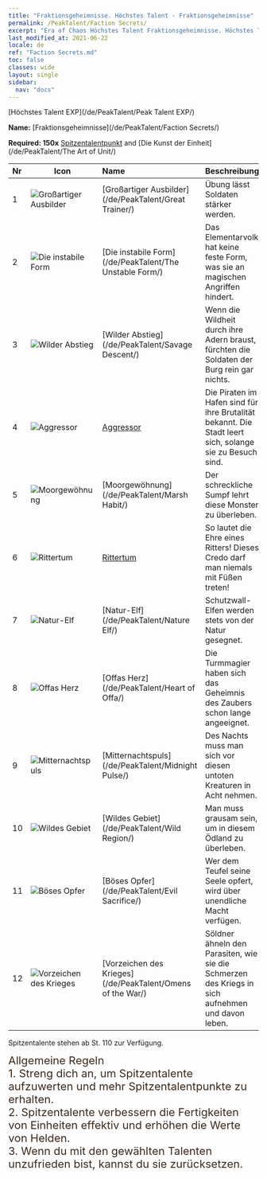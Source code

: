 ```yaml
---
title: "Fraktionsgeheimnisse. Höchstes Talent - Fraktionsgeheimnisse"
permalink: /PeakTalent/Faction Secrets/
excerpt: "Era of Chaos Höchstes Talent Fraktionsgeheimnisse. Höchstes Talent Fraktionsgeheimnisse. Fraktionsgeheimnisse"
last_modified_at: 2021-06-22
locale: de
ref: "Faction Secrets.md"
toc: false
classes: wide
layout: single
sidebar:
  nav: "docs"
---
```


  [Höchstes Talent EXP](/de/PeakTalent/Peak Talent EXP/)

  **Name:** [Fraktionsgeheimnisse](/de/PeakTalent/Faction Secrets/)

  **Required: 150x** [Spitzentalentpunkt](/ItemsDE/con_934/) and [Die Kunst der Einheit](/de/PeakTalent/The Art of Unit/)

  | Nr | Icon | Name | Beschreibung |
  |:---|------|:-----------|:-----------|
  | 1 | ![Großartiger Ausbilder](/images/pt/talent_3001.png) | [Großartiger Ausbilder](/de/PeakTalent/Great Trainer/) | Übung lässt Soldaten stärker werden. |
  | 2 | ![Die instabile Form](/images/pt/talent_3002.png) | [Die instabile Form](/de/PeakTalent/The Unstable Form/) | Das Elementarvolk hat keine feste Form, was sie an magischen Angriffen hindert. |
  | 3 | ![Wilder Abstieg](/images/pt/talent_3003.png) | [Wilder Abstieg](/de/PeakTalent/Savage Descent/) | Wenn die Wildheit durch ihre Adern braust, fürchten die Soldaten der Burg rein gar nichts. |
  | 4 | ![Aggressor](/images/pt/talent_3004.png) | [Aggressor](/de/PeakTalent/Aggressor/) | Die Piraten im Hafen sind für ihre Brutalität bekannt. Die Stadt leert sich, solange sie zu Besuch sind. |
  | 5 | ![Moorgewöhnung](/images/pt/talent_3005.png) | [Moorgewöhnung](/de/PeakTalent/Marsh Habit/) | Der schreckliche Sumpf lehrt diese Monster zu überleben. |
  | 6 | ![Rittertum](/images/pt/talent_3006.png) | [Rittertum](/de/PeakTalent/Chivalry/) | So lautet die Ehre eines Ritters! Dieses Credo darf man niemals mit Füßen treten! |
  | 7 | ![Natur-Elf](/images/pt/talent_3007.png) | [Natur-Elf](/de/PeakTalent/Nature Elf/) | Schutzwall-Elfen werden stets von der Natur gesegnet. |
  | 8 | ![Offas Herz](/images/pt/talent_3008.png) | [Offas Herz](/de/PeakTalent/Heart of Offa/) | Die Turmmagier haben sich das Geheimnis des Zaubers schon lange angeeignet. |
  | 9 | ![Mitternachtspuls](/images/pt/talent_3009.png) | [Mitternachtspuls](/de/PeakTalent/Midnight Pulse/) | Des Nachts muss man sich vor diesen untoten Kreaturen in Acht nehmen. |
  | 10 | ![Wildes Gebiet](/images/pt/talent_3010.png) | [Wildes Gebiet](/de/PeakTalent/Wild Region/) | Man muss grausam sein, um in diesem Ödland zu überleben. |
  | 11 | ![Böses Opfer](/images/pt/talent_3011.png) | [Böses Opfer](/de/PeakTalent/Evil Sacrifice/) | Wer dem Teufel seine Seele opfert, wird über unendliche Macht verfügen. |
  | 12 | ![Vorzeichen des Krieges](/images/pt/talent_3012.png) | [Vorzeichen des Krieges](/de/PeakTalent/Omens of the War/) | Söldner ähneln den Parasiten, wie sie die Schmerzen des Kriegs in sich aufnehmen und davon leben. |



  Spitzentalente stehen ab St. 110 zur Verfügung.

  <span style="color: #3c2a1e;font-size:22px">Allgemeine Regeln</span><br/><span style="color: #3c2a1e;font-size:22px">1. Streng dich an, um Spitzentalente aufzuwerten und mehr Spitzentalentpunkte zu erhalten. </span><br/><span style="color: #3c2a1e;font-size:22px">2. Spitzentalente verbessern die Fertigkeiten von Einheiten effektiv und erhöhen die Werte von Helden. </span><br/><span style="color: #3c2a1e;font-size:22px">3. Wenn du mit den gewählten Talenten unzufrieden bist, kannst du sie zurücksetzen.</span><br/>

